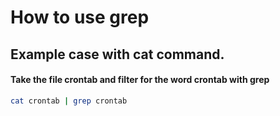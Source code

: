 # How to use grep


## Example case with cat command.
#### Take the file crontab and filter for the word crontab with grep
```bash
cat crontab | grep crontab
```